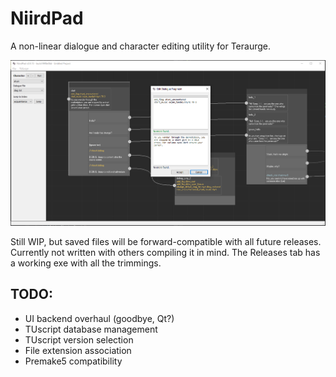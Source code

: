 # NiirdPad
A non-linear dialogue and character editing utility for Teraurge. 

![Screenshot](https://github.com/TheEclectus/NiirdPad/blob/master/screenshot-niirdpad.PNG)

Still WIP, but saved files will be forward-compatible with all future releases.
Currently not written with others compiling it in mind. The Releases tab has a working exe with all the trimmings.

## TODO:
- UI backend overhaul (goodbye, Qt?)
- TUscript database management
- TUscript version selection
- File extension association
- Premake5 compatibility

